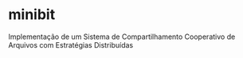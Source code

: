 # minibit
Implementação de um Sistema de Compartilhamento Cooperativo de Arquivos com Estratégias Distribuídas
